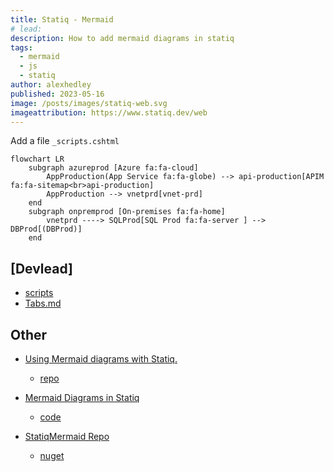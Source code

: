 ```yaml
---
title: Statiq - Mermaid
# lead:
description: How to add mermaid diagrams in statiq
tags:
  - mermaid
  - js
  - statiq
author: alexhedley
published: 2023-05-16
image: /posts/images/statiq-web.svg
imageattribution: https://www.statiq.dev/web
---
```


Add a file `_scripts.cshtml`

<?# IncludeCode "./../_scripts.cshtml" /?>

```mermaid
flowchart LR
    subgraph azureprod [Azure fa:fa-cloud]
        AppProduction(App Service fa:fa-globe) --> api-production[APIM fa:fa-sitemap<br>api-production]
        AppProduction --> vnetprd[vnet-prd]
    end
    subgraph onpremprod [On-premises fa:fa-home]
        vnetprd ----> SQLProd[SQL Prod fa:fa-server ] --> DBProd[(DBProd)]
    end
```

## [Devlead]

- [scripts](https://github.com/devlead/Devlead.Statiq/blob/main/src/Devlead.Statiq.TestWeb/input/_scripts.cshtml)
- [Tabs.md](https://github.com/devlead/Devlead.Statiq/blob/main/src/Devlead.Statiq.TestWeb/input/posts/Tabs.md)

## Other

- [Using Mermaid diagrams with Statiq.](https://www.dpvreony.com/articles/mermaid-with-statiq/)
  - [repo](https://github.com/dpvreony/article-statiq-mermaid)
- [Mermaid Diagrams in Statiq](https://blog.beckshome.com/2022/09/mermaid-in-statiq)

  - [code](https://github.com/thbst16/dotnet-statiq-beckshome-blog/blob/main/input/posts/mermaid-in-statiq.md)

- [StatiqMermaid Repo](https://github.com/ociaw/StatiqMermaid)
  - [nuget](https://www.nuget.org/packages/Ociaw.StatiqMermaid/0.1.0-beta.2)
